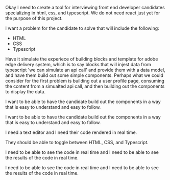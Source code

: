 Okay I need to create a tool for interviewing front end developer candidates specializing in html, css, and typescript. We do not need react just yet for the purpose of this project.

I want a problem for the candidate to solve that will include the following:

- HTML
- CSS
- Typescript

Have it simulate the experiece of building blocks and template for adobe edge delivery system, which is to say blocks that will injest data from typescript 'we can simulate an api call' and provide them with a data model, and have them build out some simple components. Perhaps what we could consider for the first problem is building out a user profile page, consuming the content from a simualted api call, and then building out the components to display the data.

I want to be able to have the candidate build out the components in a way that is easy to understand and easy to follow.

I want to be able to have the candidate build out the components in a way that is easy to understand and easy to follow.

I need a text editor and I need their code rendered in real time.

They should be able to toggle between HTML, CSS, and Typescript.

I need to be able to see the code in real time and I need to be able to see the results of the code in real time.

I need to be able to see the code in real time and I need to be able to see the results of the code in real time.


